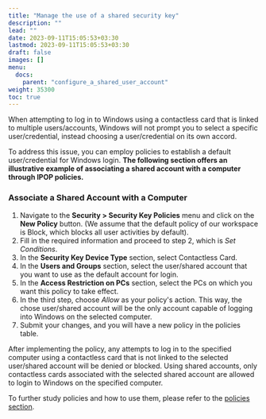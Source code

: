```yaml
---
title: "Manage the use of a shared security key"
description: ""
lead: ""
date: 2023-09-11T15:05:53+03:30
lastmod: 2023-09-11T15:05:53+03:30
draft: false
images: []
menu:
  docs:
    parent: "configure_a_shared_user_account"
weight: 35300
toc: true
---
```


When attempting to log in to Windows using a contactless card that is linked to multiple users/accounts, Windows will not prompt you to select a specific user/credential, instead choosing a user/credential on its own accord.  

To address this issue, you can employ policies to establish a default user/credential for Windows login. **The following section offers an illustrative example of associating a shared account with a computer through IPOP policies.**  

### Associate a Shared Account with a Computer  

1. Navigate to the **Security > Security Key Policies** menu and click on the **New Policy** button. (We assume that the default policy of our workspace is Block, which blocks all user activities by default).  
2. Fill in the required information and proceed to step 2, which is *Set Conditions*.  
3. In the **Security Key Device Type** section, select Contactless Card.  
4. In the **Users and Groups** section, select the user/shared account that you want to use as the default account for login.  
5. In the **Access Restriction on PCs** section, select the PCs on which you want this policy to take effect.  
6. In the third step, choose *Allow* as your policy's action. This way, the chose user/shared account will be the only account capable of logging into Windows on the selected computer.  
7. Submit your changes, and you will have a new policy in the policies table.  

After implementing the policy, any attempts to log in to the specified computer using a contactless card that is not linked to the selected user/shared account will be denied or blocked. Using shared accounts, only contactless cards associated with the selected shared account are allowed to login to Windows on the specified computer.  

To further study policies and how to use them, please refer to the [policies section](/docs/for_administrators/conditional_access_for_security_keys/what_are_the_security_key_policies).  
